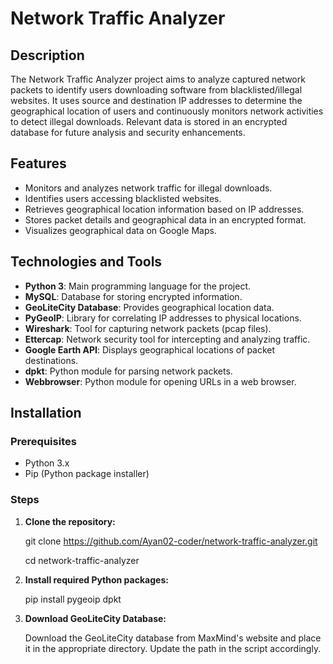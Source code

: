  # Network Traffic Analyzer

## Description

The Network Traffic Analyzer project aims to analyze captured network packets to identify users downloading software from blacklisted/illegal websites. It uses source and destination IP addresses to determine the geographical location of users and continuously monitors network activities to detect illegal downloads. Relevant data is stored in an encrypted database for future analysis and security enhancements.

## Features

- Monitors and analyzes network traffic for illegal downloads.
- Identifies users accessing blacklisted websites.
- Retrieves geographical location information based on IP addresses.
- Stores packet details and geographical data in an encrypted format.
- Visualizes geographical data on Google Maps.

## Technologies and Tools

- **Python 3**: Main programming language for the project.
- **MySQL**: Database for storing encrypted information.
- **GeoLiteCity Database**: Provides geographical location data.
- **PyGeoIP**: Library for correlating IP addresses to physical locations.
- **Wireshark**: Tool for capturing network packets (pcap files).
- **Ettercap**: Network security tool for intercepting and analyzing traffic.
- **Google Earth API**: Displays geographical locations of packet destinations.
- **dpkt**: Python module for parsing network packets.
- **Webbrowser**: Python module for opening URLs in a web browser.

## Installation

### Prerequisites

- Python 3.x
- Pip (Python package installer)

### Steps

1. **Clone the repository:**

   
   git clone https://github.com/Ayan02-coder/network-traffic-analyzer.git
   
   cd network-traffic-analyzer


2. **Install required Python packages:**

    pip install pygeoip dpkt

3. **Download GeoLiteCity Database:**

    Download the GeoLiteCity database from MaxMind's website and place it in the appropriate directory. Update the path       in the script accordingly.
